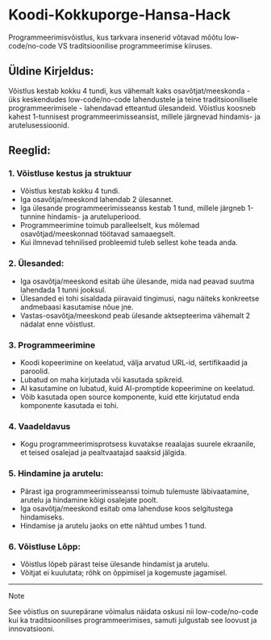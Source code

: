 # Koodi-Kokkuporge-Hansa-Hack
Programmeerimisvõistlus, kus tarkvara insenerid võtavad mõõtu low-code/no-code VS traditsioonilise programmeerimise kiiruses. 


## Üldine Kirjeldus:
Võistlus kestab kokku 4 tundi, kus vähemalt kaks osavõtjat/meeskonda - üks keskendudes low-code/no-code lahendustele ja teine traditsioonilisele programmeerimisele - lahendavad etteantud ülesandeid. Võistlus koosneb kahest 1-tunnisest programmeerimisseansist, millele järgnevad hindamis- ja arutelusessioonid.


## Reeglid:
### 1. Võistluse kestus ja struktuur
- Võistlus kestab kokku 4 tundi.
- Iga osavõtja/meeskond lahendab 2 ülesannet.
- Iga ülesande programmeerimisseanss kestab 1 tund, millele järgneb 1-tunnine hindamis- ja aruteluperiood.
- Programmeerimine toimub paralleelselt, kus mõlemad osavõtjad/meeskonnad töötavad samaaegselt.
- Kui ilmnevad tehnilised probleemid tuleb sellest kohe teada anda.

### 2. Ülesanded:
- Iga osavõtja/meeskond esitab ühe ülesande, mida nad peavad suutma lahendada 1 tunni jooksul.
- Ülesanded ei tohi sisaldada piiravaid tingimusi, nagu näiteks konkreetse andmebaasi kasutamise nõue jne.
- Vastas-osavõtja/meeskond peab ülesande aktsepteerima vähemalt 2 nädalat enne võistlust.

### 3. Programmeerimine
- Koodi kopeerimine on keelatud, välja arvatud URL-id, sertifikaadid ja paroolid.
- Lubatud on maha kirjutada või kasutada spikreid.
- AI kasutamine on lubatud, kuid AI-promptide kopeerimine on keelatud.
- Võib kasutada open source komponente, kuid ette kirjutatud enda komponente kasutada ei tohi.

### 4. Vaadeldavus
- Kogu programmeerimisprotsess kuvatakse reaalajas suurele ekraanile, et teised osalejad ja pealtvaatajad saaksid jälgida.

### 5. Hindamine ja arutelu:
- Pärast iga programmeerimisseanssi toimub tulemuste läbivaatamine, arutelu ja hindamine kõigi osalejate poolt.
- Iga osavõtja/meeskond esitab oma lahenduse koos selgitustega hindamiseks.
- Hindamise ja arutelu jaoks on ette nähtud umbes 1 tund.

### 6. Võistluse Lõpp:
- Võistlus lõpeb pärast teise ülesande hindamist ja arutelu.
- Võitjat ei kuulutata; rõhk on õppimisel ja kogemuste jagamisel.


---

> [!NOTE]
> See võistlus on suurepärane võimalus näidata oskusi nii low-code/no-code kui ka traditsioonilises programmeerimises, samuti julgustab see loovust ja innovatsiooni. 
